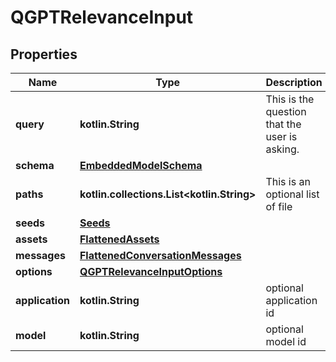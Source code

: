 
# QGPTRelevanceInput

## Properties
Name | Type | Description | Notes
------------ | ------------- | ------------- | -------------
**query** | **kotlin.String** | This is the question that the user is asking. | 
**schema** | [**EmbeddedModelSchema**](EmbeddedModelSchema.md) |  |  [optional]
**paths** | **kotlin.collections.List&lt;kotlin.String&gt;** | This is an optional list of file || folder paths. |  [optional]
**seeds** | [**Seeds**](Seeds.md) |  |  [optional]
**assets** | [**FlattenedAssets**](FlattenedAssets.md) |  |  [optional]
**messages** | [**FlattenedConversationMessages**](FlattenedConversationMessages.md) |  |  [optional]
**options** | [**QGPTRelevanceInputOptions**](QGPTRelevanceInputOptions.md) |  |  [optional]
**application** | **kotlin.String** | optional application id |  [optional]
**model** | **kotlin.String** | optional model id |  [optional]




